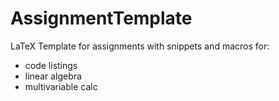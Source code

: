 # AssignmentTemplate
LaTeX Template for assignments with snippets and macros for: 
- code listings
- linear algebra
- multivariable calc
